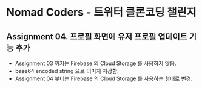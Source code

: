 # Nomad Coders - 트위터 클론코딩 챌린지

## Assignment 04. 프로필 화면에 유저 프로필 업데이트 기능 추가

- Assignment 03 까지는 Firebase 의 Cloud Storage 를 사용하지 않음.
- base64 encoded string 으로 이미지 저장함.
- Assignment 04 부터는 Firebase 의 Cloud Storage 를 사용하는 형태로 변경.
